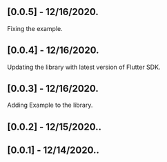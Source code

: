## [0.0.5] - 12/16/2020.
Fixing the example.

## [0.0.4] - 12/16/2020.
Updating the library with latest version of Flutter SDK.

## [0.0.3] - 12/16/2020.
Adding Example to the library.

## [0.0.2] - 12/15/2020..

## [0.0.1] - 12/14/2020..



